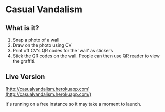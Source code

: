 # Casual Vandalism

## What is it?

1. Snap a photo of a wall
2. Draw on the photo using CV
3. Print off CV's QR codes for the 'wall' as stickers
4. Stick the QR codes on the wall.  People can then use QR reader to view the graffiti.

## Live Version

[http://casualvandalism.herokuapp.com](http://casualvandalism.herokuapp.com/)

It's running on a free instance so it may take a moment to launch.
